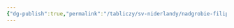 ```yaml
---
{"dg-publish":true,"permalink":"/tabliczy/sv-niderlandy/nadgrobie-filippa-hrabrogo-gerczoga-burgundskogo/","dgPassFrontmatter":true}
---
```



